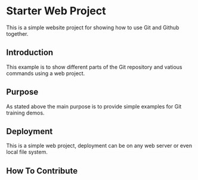 # Starter Web Project

This is a simple website project for showing how to use Git and Github together.

## Introduction

This example is to show different parts of the Git repository and vatious commands using a web project.

## Purpose

As stated above the main purpose is to provide simple examples for Git training demos.

## Deployment

This is a simple web project, deployment can be on any web server or even local file system.	

## How To Contribute
